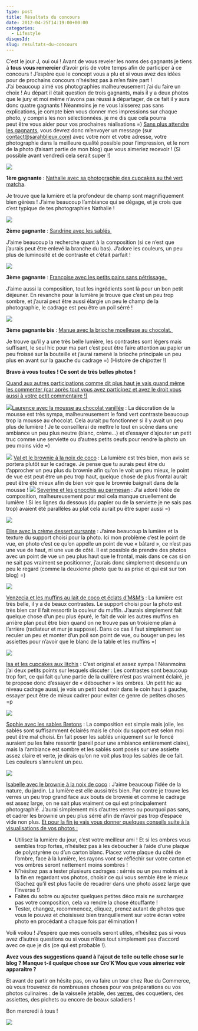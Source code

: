 ```yaml
---
type: post
title: Résultats du concours
date: 2012-04-25T14:19:00+00:00
categories:
  - Lifestyle
disqusId:
slug: resultats-du-concours
---
```


C’est le jour J, oui oui ! Avant de vous reveler les noms des gagnants je tiens à **tous vous remercier** d’avoir pris de votre temps afin de participer à ce concours ! J’espère que le concept vous a plu et si vous avez des idées pour de prochains concours n’hésitez pas à m’en faire part ! J’ai beaucoup aimé vos photographies malheureusement j’ai du faire un choix ! Au départ il était question de trois gagnants, mais il y a deux photos que le jury et moi même n’avons pas réussi à départager, de ce fait il y aura donc quatre gagnants ! Néanmoins je ne vous laisserez pas sans explications, je compte bien vous donner mes impressions sur chaque photo, y compris les non sélectionnées. je me dis que cela pourra peut être vous aider pour vos prochaines réalisations =) <u>Sans plus attendre les gagnants</u>, vous devrez donc m’envoyer un message (sur contact@sarahblieux.com) avec votre nom et votre adresse, votre photographie dans la meilleure qualité possible pour l’impression, et le nom de la photo (faisant partie de mon blog) que vous aimeriez recevoir ! (Si possible avant vendredi cela serait super !)

[![](http://2.bp.blogspot.com/-rXinC5C5eB4/T5MVj9gJmnI/AAAAAAAACHw/aCDZ67OPf00/s320/cupcake_the%25CC%2581_vert_matcha.jpg)](http://2.bp.blogspot.com/-rXinC5C5eB4/T5MVj9gJmnI/AAAAAAAACHw/aCDZ67OPf00/s1600/cupcake_the%25CC%2581_vert_matcha.jpg)

**1ère gagnante** : [Nathalie avec sa photographie des cupcakes au thé vert matcha](http://www.lacuisinedenathalie.com/article-cupcakes-au-the-matcha-participation-au-concours-du-blog-cro-k-mou-103825370-comments.html#anchorComment).

Je trouve que la lumière et la profondeur de champ sont magnifiquement bien gérées ! J’aime beaucoup l’ambiance qui se dégage, et je crois que c’est typique de tes photographies Nathalie !

[![](http://4.bp.blogspot.com/-_95Uxshmk04/T4Ksyj_UiRI/AAAAAAAACC8/kTdmTRgfVuM/s320/Sandrine-3.JPG)](http://4.bp.blogspot.com/-_95Uxshmk04/T4Ksyj_UiRI/AAAAAAAACC8/kTdmTRgfVuM/s1600/Sandrine-3.JPG)

**2ème gagnante** : [Sandrine avec les sablés ](http://mimitouti.over-blog.com/article-ma-participation-au-concours-chez-sarah-102578724.html)

J’aime beaucoup la recherche quant à la composition (si ce n’est que j’aurais peut être enlevé la branche du bas). J’adore les couleurs, un peu plus de luminosité et de contraste et c’était parfait !

[![](http://3.bp.blogspot.com/-jHUAGny7Ge4/T4qEsHDygLI/AAAAAAAACGA/l7EnYRAkESM/s320/4229283257.JPG)](http://3.bp.blogspot.com/-jHUAGny7Ge4/T4qEsHDygLI/AAAAAAAACGA/l7EnYRAkESM/s1600/4229283257.JPG)

**3ème gagnante** : [Françoise avec les petits pains sans pétrissage. ](http://www.lacuisinedefrancoise.be/archive/2012/04/14/petits-pains-sans-petrissage.html)

J’aime aussi la composition, tout les ingrédients sont là pour un bon petit déjeuner. En revanche pour la lumière je trouve que c’est un peu trop sombre, et j’aurai peut être aussi élargie un peu le champ de la photographie, le cadrage est peu être un poil sérré !

[![](http://4.bp.blogspot.com/-GhuxGrdTFCw/T4_rKjTdMKI/AAAAAAAACG4/aO3odl1XLt8/s320/2012-04-19+12.37.10.png)](http://4.bp.blogspot.com/-GhuxGrdTFCw/T4_rKjTdMKI/AAAAAAAACG4/aO3odl1XLt8/s1600/2012-04-19+12.37.10.png)

**3ème gagnante bis** : [Manue avec la brioche moelleuse au chocolat. ](http://melbananecuisine.over-blog.com/article-brioche-moelleuse-au-chocolat-cro-k-mou-103676866.html)

Je trouve qu’il y a une très belle lumière, les contrastes sont légers mais suffisant, le seul hic pour ma part c’est peut être faire attention au papier un peu froissé sur la bouteille et j’aurai ramené la brioche principale un peu plus en avant sur la gauche du cadrage =) (Histoire de chipotter !)

**Bravo à vous toutes ! Ce sont de très belles photos !**

<u>Quand aux autres participations comme dit plus haut je vais quand même les commenter (car après tout vous avez participez et avez le droit vous aussi à votre petit commentaire !)</u>

[![](http://2.bp.blogspot.com/-We3bbFfpqwI/T4KsKP7jpHI/AAAAAAAACC0/RJHHPUKDKbw/s200/12-8030.jpg)](http://2.bp.blogspot.com/-We3bbFfpqwI/T4KsKP7jpHI/AAAAAAAACC0/RJHHPUKDKbw/s1600/12-8030.jpg)[Laurence avec la mousse au chocolat vanillée](http://sucre-sable.over-blog.com/article-mousse-au-chocolat-vanillee-102575738.html) : La décoration de la mousse est très sympa, malheureusement le fond vert contraste beaucoup trop la mousse au chocolat. Cela aurait pu fonctionner si il y avait un peu plus de lumière ! Je te conseillerai de mettre le tout en scène dans une ambiance un peu plus neutre (blanc, crème…) et d’essayer d’ajouter un petit truc comme une serviette ou d’autres petits oeufs pour rendre la photo un peu moins vide =)

[![](http://3.bp.blogspot.com/-IWesHqfK2zw/T4RxDyQdo_I/AAAAAAAACE8/WaJrjOa8cWg/s200/2012-04-10+19.41.30.png)](http://3.bp.blogspot.com/-IWesHqfK2zw/T4RxDyQdo_I/AAAAAAAACE8/WaJrjOa8cWg/s1600/2012-04-10+19.41.30.png) [Val et le brownie à la noix de coco](http://patidouetchocolat.over-blog.com/article-brownie-a-la-noix-de-coco-sur-mousse-de-yaourt-103096730.html) : La lumière est très bien, mon avis se portera plutôt sur le cadrage. Je pense que tu aurais peut être du t’approcher un peu plus du brownie afin qu’on le voit un peu mieux, le point de vue est peut être un peu trop haut, quelque chose de plus frontal aurait peut être été mieux afin de bien voir que le brownie baignait dans de la mousse ! [![](http://2.bp.blogspot.com/-9GyrxncaqUk/T4mRBIyasMI/AAAAAAAACFs/vCdp5uyMvWI/s200/2012-04-14+16h38_44.png)](http://2.bp.blogspot.com/-9GyrxncaqUk/T4mRBIyasMI/AAAAAAAACFs/vCdp5uyMvWI/s1600/2012-04-14+16h38_44.png) [Severine et les gnocchis au parmesan](http://easyseverine.blogspot.com/2012/04/gnocchis-au-parmesan.html) : J’ai adoré l’idée de composition, malheureusement pour moi cela manque cruellement de lumière ! Si les lignes du dessous (du papier ou de la serviette je ne sais pas trop) avaient été parallèles au plat cela aurait pu être super aussi =)

[![](http://3.bp.blogspot.com/-W5bR4ZhFBLE/T5ERJqZJwEI/AAAAAAAACHA/sRlL1DBksac/s200/P4190087.JPG)](http://3.bp.blogspot.com/-W5bR4ZhFBLE/T5ERJqZJwEI/AAAAAAAACHA/sRlL1DBksac/s1600/P4190087.JPG)

[Elise avec la crème dessert oursante](http://odelicesdupalais.canalblog.com/archives/2012/04/18/24056454.html) : J’aime beaucoup la lumière et la texture du support choisi pour la photo. Ici mon problème c’est le point de vue, en photo c’est ce qu’on appelle un point de vue « bâtard », ce n’est pas une vue de haut, ni une vue de côté. Il est possible de prendre des photos avec un point de vue un peu plus haut que le frontal, mais dans ce cas si on ne sait pas vraiment se positionner, j’aurais donc simplement descendu un peu le regard (comme la deuxieme photo que tu as prise et qui est sur ton blog) =)

[![](http://2.bp.blogspot.com/-W28SnmNpe0g/T5GI27dSOeI/AAAAAAAACHI/hEY7e2vsuVI/s200/200412.muffins_coco_m%2526ms.1.JPG)](http://2.bp.blogspot.com/-W28SnmNpe0g/T5GI27dSOeI/AAAAAAAACHI/hEY7e2vsuVI/s1600/200412.muffins_coco_m%2526ms.1.JPG)

[Venzecia et les muffins au lait de coco et éclats d’M&M’s](http://www.unamourderecettes.com/2012/04/muffins-lait-de-coco-et-eclats-dm.html) : La lumière est très belle, il y a de beaux contrastes. Le support choisi pour la photo est très bien car il fait ressortir la couleur du muffin. J’aurais simplement fait quelque chose d’un peu plus épuré, le fait de voir les autres muffins en arrière plan peut être bien quand on ne trouve pas un troisieme plan à l’arrière (radiateur et mur je suppose). Dans ce cas il faut simplement se reculer un peu et monter d’un poil son point de vue, ou bouger un peu les assiettes pour n’avoir que le blanc de la table et les muffins =)

[![](http://1.bp.blogspot.com/-ggpFXktfJ40/T5GqPRjK0uI/AAAAAAAACHQ/r0hiomfbD8E/s200/74953387_p.jpg)](http://1.bp.blogspot.com/-ggpFXktfJ40/T5GqPRjK0uI/AAAAAAAACHQ/r0hiomfbD8E/s1600/74953387_p.jpg)

[Isa et les cupcakes aux litchis](http://tulipeisa.canalblog.com/archives/2012/04/20/24063253.html) : C’est original et assez sympa ! Néanmoins j’ai deux petits points sur lesquels discuter : Les contrastes sont beaucoup trop fort, ce qui fait qu’une partie de la cuillère n’est pas vraiment éclairé, je te propose donc d’essayer de « déboucher » les ombres. Un petit hic au niveau cadrage aussi, je vois un petit bout noir dans le coin haut à gauche, essayer peut être de mieux cadrer pour eviter ce genre de petites choses =p

[![](http://3.bp.blogspot.com/-cfhlg_eLIU8/T5G1_TBg4YI/AAAAAAAACHY/NB8nfeyrj-s/s200/P1000339+%25281%2529.JPG)](http://3.bp.blogspot.com/-cfhlg_eLIU8/T5G1_TBg4YI/AAAAAAAACHY/NB8nfeyrj-s/s1600/P1000339+%25281%2529.JPG)

[Sophie avec les sables Bretons](http://cahiersgourmands.blogspot.com/2012/04/palets-bretons-la-fleur-doranger.html) : La composition est simple mais jolie, les sablés sont suffisamment éclairés mais le choix du support est selon moi peut être mal choisi. En fait poser les sablés uniquement sur le foncé auraient pu les faire ressortir (pareil pour une ambiance entièrement claire), mais la l’ambiance est sombre et les sablés sont posés sur une assiette assez claire et verte, je dirais qu’on ne voit plus trop les sablés de ce fait. Les couleurs s’annulent un peu.

[![](http://4.bp.blogspot.com/-VzZGo_ZGZ14/T5J0vOqgqPI/AAAAAAAACHk/qDN2JjI7HRo/s200/brow-coco.jpeg)](http://4.bp.blogspot.com/-VzZGo_ZGZ14/T5J0vOqgqPI/AAAAAAAACHk/qDN2JjI7HRo/s1600/brow-coco.jpeg)

[Isabelle avec le brownie à la noix de coco](http://pourquoi-pas-isa.blogspot.com/2012/04/brownies-la-noix-de-coco.html) : J’aime beaucoup l’idée de la nature, du jardin. La lumière est elle aussi très bien. Par contre je trouve les verres un peu trop grand face aux bouts de brownie et comme le cadrage est assez large, on ne sait plus vraiment ce qui est principalement photographié. J’aurai simplement mis d’autres verres ou pourquoi pas sans, et cadrer les brownie un peu plus sérré afin de n’avoir pas trop d’espace vide non plus. <u>Et pour la fin je vais vous donner quelques conseils suite à la visualisations de vos photos :</u>
* Utilisez la lumière du jour, c’est votre meilleur ami ! Et si les ombres vous sembles trop fortes, n’hésitez pas à les deboucher à l’aide d’une plaque de polystyrène ou d’un carton blanc. Placez votre plaque du côté de l’ombre, face à la lumière, les rayons vont se réfléchir sur votre carton et vos ombres seront nettement moins sombres !
* N’hésitez pas a tester plusieurs cadrages : sérrés ou un peu moins et à la fin en regardant vos photos, choisir ce qui vous semble être le mieux (Sachez qu’il est plus facile de recadrer dans une photo assez large que l’inverse !)
* Faites du sobre ou ajoutez quelques petites déco mais ne surchargez pas votre composition, cela va rendre la chose étouffante !
* Tester, changez, recommencez, cliquez, prenez autant de photos que vous le pouvez et choisissez bien tranquillement sur votre écran votre photo en procédant a chaque fois par élimination !

Voili voilou ! J’espère que mes conseils seront utiles, n’hésitez pas si vous avez d’autres questions ou si vous n’êtes tout simplement pas d’accord avec ce que je dis (ce qui est probable !).

**Avez vous des suggestions quand à l’ajout de telle ou telle chose sur le blog ? Manque t-il quelque chose sur Cro’K’Mou que vous aimeriez voir apparaitre ?**

Et avant de partir on hésite pas, on va faire un tour chez Rue du Commerce, où vous trouverez de nombreuses choses pour vos préparations ou vos photos culinaires : de la vaisselle jetable, des [verres](http://www.blogger.com/%22http://www.rueducommerce.fr/m/pl/malid:4769908%20%22), des coquetiers, des assiettes, des pichets ou encore de beaux saladiers !

Bon mercredi à tous !

![](http://2.bp.blogspot.com/-t3ObrpvOdhc/T5f4PELOKcI/AAAAAAAACI4/8218JTsIxGw/s1600/chat+qui+envoi+des+confettis+Hellogif.gif)

